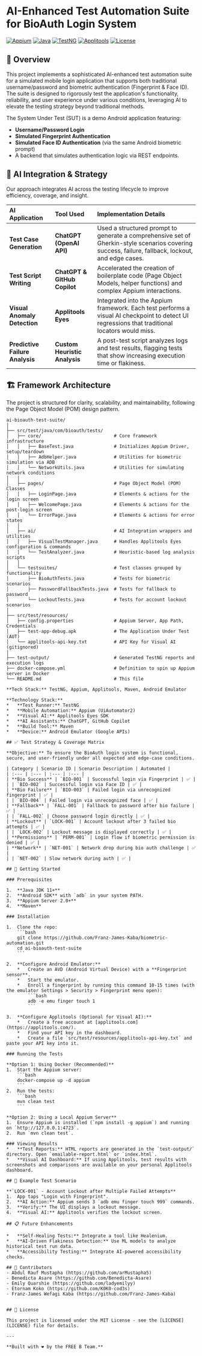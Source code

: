 # AI-Enhanced Test Automation Suite for BioAuth Login System

[![Appium](https://img.shields.io/badge/Appium-2.0-%2343B02A?logo=appium)](https://appium.io/)
[![Java](https://img.shields.io/badge/Java-11-%23ED8B00?logo=openjdk)](https://openjdk.org/)
[![TestNG](https://img.shields.io/badge/TestNG-Framework-%23FF6A33)](https://testng.org/)
[![Applitools](https://img.shields.io/badge/Applitools-Eyes-%2325D7FD?logo=applitools)](https://applitools.com/)
[![License](https://img.shields.io/badge/License-MIT-green.svg)](LICENSE)

## 📖 Overview

This project implements a sophisticated AI-enhanced test automation suite for a simulated mobile login application that supports both traditional username/password and biometric authentication (Fingerprint & Face ID). The suite is designed to rigorously test the application's functionality, reliability, and user experience under various conditions, leveraging AI to elevate the testing strategy beyond traditional methods.

The System Under Test (SUT) is a demo Android application featuring:
*   **Username/Password Login**
*   **Simulated Fingerprint Authentication**
*   **Simulated Face ID Authentication** (via the same Android biometric prompt)
*   A backend that simulates authentication logic via REST endpoints.

## 🧠 AI Integration & Strategy

Our approach integrates AI across the testing lifecycle to improve efficiency, coverage, and insight.

| AI Application | Tool Used | Implementation Details |
| :--- | :--- | :--- |
| **Test Case Generation** | **ChatGPT (OpenAI API)** | Used a structured prompt to generate a comprehensive set of Gherkin-style scenarios covering success, failure, fallback, lockout, and edge cases. |
| **Test Script Writing** | **ChatGPT & GitHub Copilot** | Accelerated the creation of boilerplate code (Page Object Models, helper functions) and complex Appium interactions. |
| **Visual Anomaly Detection** | **Applitools Eyes** | Integrated into the Appium framework. Each test performs a visual AI checkpoint to detect UI regressions that traditional locators would miss. |
| **Predictive Failure Analysis** | **Custom Heuristic Analysis** | A post-test script analyzes logs and test results, flagging tests that show increasing execution time or flakiness. |

## 🏗️ Framework Architecture

The project is structured for clarity, scalability, and maintainability, following the Page Object Model (POM) design pattern.

```plaintext
ai-bioauth-test-suite/
│
├── src/test/java/com/bioauth/tests/
│   ├── core/                           # Core framework infrastructure
│   │   ├── BaseTest.java               # Initializes Appium Driver, setup/teardown
│   │   ├── AdbHelper.java              # Utilities for biometric simulation via ADB
│   │   └── NetworkUtils.java           # Utilities for simulating network conditions
│   │
│   ├── pages/                          # Page Object Model (POM) Classes
│   │   ├── LoginPage.java              # Elements & actions for the login screen
│   │   ├── WelcomePage.java            # Elements & actions for the post-login screen
│   │   └── ErrorPage.java              # Elements & actions for error states
│   │
│   ├── ai/                             # AI Integration wrappers and utilities
│   │   ├── VisualTestManager.java      # Handles Applitools Eyes configuration & commands
│   │   └── TestAnalyzer.java           # Heuristic-based log analysis scripts
│   │
│   └── testsuites/                     # Test classes grouped by functionality
│       ├── BioAuthTests.java           # Tests for biometric scenarios
│       ├── PasswordFallbackTests.java  # Tests for fallback to password
│       └── LockoutTests.java           # Tests for account lockout scenarios
│
├── src/test/resources/
│   ├── config.properties               # Appium Server, App Path, Credentials
│   ├── test-app-debug.apk              # The Application Under Test (AUT)
│   └── applitools-api-key.txt          # API Key for Visual AI (gitignored)
│
├── test-output/                        # Generated TestNG reports and execution logs
├── docker-compose.yml                  # Definition to spin up Appium server in Docker
└── README.md                           # This file

**Tech Stack:** TestNG, Appium, Applitools, Maven, Android Emulator

**Technology Stack:**
*   **Test Runner:** TestNG
*   **Mobile Automation:** Appium (UiAutomator2)
*   **Visual AI:** Applitools Eyes SDK
*   **AI Assistants:** ChatGPT, GitHub Copilot
*   **Build Tool:** Maven
*   **Device:** Android Emulator (Google APIs)

## ✅ Test Strategy & Coverage Matrix

**Objective:** To ensure the BioAuth login system is functional, secure, and user-friendly under all expected and edge-case conditions.

| Category | Scenario ID | Scenario Description | Automated |
| :--- | :--- | :--- | :--- |
| **Bio Success** | `BIO-001` | Successful login via Fingerprint | ✅ |
| | `BIO-002` | Successful login via Face ID | ✅ |
| **Bio Failure** | `BIO-003` | Failed login via unrecognized fingerprint | ✅ |
| | `BIO-004` | Failed login via unrecognized face | ✅ |
| **Fallback** | `FALL-001` | Fallback to password after bio failure | ✅ |
| | `FALL-002` | Choose password login directly | ✅ |
| **Lockout** | `LOCK-001` | Account lockout after 3 failed bio attempts | ✅ |
| | `LOCK-002` | Lockout message is displayed correctly | ✅ |
| **Permissions** | `PERM-001` | Login flow if biometric permission is denied | ✅ |
| **Network** | `NET-001` | Network drop during bio auth challenge | ✅ |
| | `NET-002` | Slow network during auth | ✅ |

## 🚀 Getting Started

### Prerequisites

1.  **Java JDK 11+**
2.  **Android SDK** with `adb` in your system PATH.
3.  **Appium Server 2.0+**
4.  **Maven**

### Installation

1.  Clone the repo:
    ```bash
    git clone https://github.com/Franz-James-Kaba/biometric-automation.git
    cd ai-bioauth-test-suite
    ```

2.  **Configure Android Emulator:**
    *   Create an AVD (Android Virtual Device) with a **Fingerprint sensor**.
    *   Start the emulator.
    *   Enroll a fingerprint by running this command 10-15 times (with the emulator Settings > Security > Fingerprint menu open):
        ```bash
        adb -e emu finger touch 1
        ```

3.  **Configure Applitools (Optional for Visual AI):**
    *   Create a free account at [applitools.com](https://applitools.com/).
    *   Find your API key in the dashboard.
    *   Create a file `src/test/resources/applitools-api-key.txt` and paste your API key into it.

### Running the Tests

**Option 1: Using Docker (Recommended)**
1.  Start the Appium server:
    ```bash
    docker-compose up -d appium
    ```
2.  Run the tests:
    ```bash
    mvn clean test
    ```

**Option 2: Using a Local Appium Server**
1.  Ensure Appium is installed (`npm install -g appium`) and running on `http://127.0.0.1:4723`.
2.  Run `mvn clean test`.

### Viewing Results
*   **Test Reports:** HTML reports are generated in the `test-output/` directory. Open `emailable-report.html` or `index.html`.
*   **Visual AI Dashboard:** If using Applitools, test results with screenshots and comparisons are available on your personal Applitools dashboard.

## 🧪 Example Test Scenario

**`LOCK-001` - Account Lockout after Multiple Failed Attempts**
1.  App taps "Login with Fingerprint".
2.  **AI Action:** Appium sends 3 `adb emu finger touch 999` commands.
3.  **Verify:** The UI displays a lockout message.
4.  **Visual AI:** Applitools verifies the lockout screen.

## 📋 Future Enhancements

*   **Self-Healing Tests:** Integrate a tool like Healenium.
*   **AI-Driven Flakiness Detection:** Use ML models to analyze historical test run data.
*   **Accessibility Testing:** Integrate AI-powered accessibility checks.

## 👥 Contributors
- Abdul Rauf Mustapha (https://github.com/arMustapha5)
- Benedicta Asare (https://github.com/Benedicta-Asare)
- Emily Quarshie (https://github.com/ladyemilyy)
- Etornam Koko (https://github.com/K0K0-cod3s)
- Franz-James Wefagi Kaba (https://github.com/Franz-James-Kaba)


## 📄 License

This project is licensed under the MIT License - see the [LICENSE](LICENSE) file for details.

---

**Built with ❤️ by the FREE B Team.**
